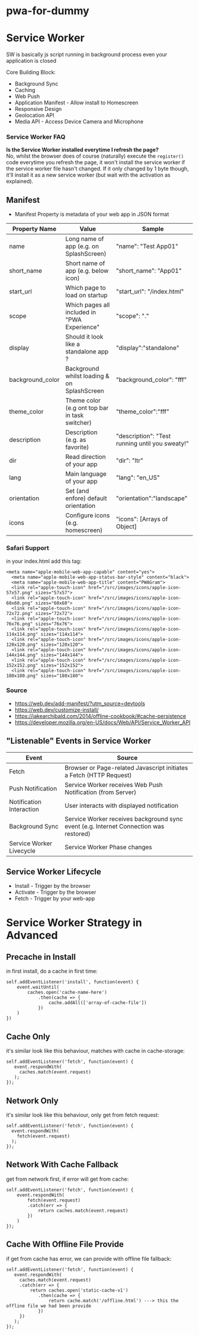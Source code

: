 # pwa-for-dummy

# Service Worker
SW is basically js script running in background process even your application is closed

Core Building Block:
- Background Sync
- Caching
- Web Push
- Application Manifest - Allow install to Homescreen
- Responsive Design
- Geolocation API
- Media API - Access Device Camera and Microphone

### Service Worker FAQ
**Is the Service Worker installed everytime I refresh the page?** <br>
No, whilst the browser does of course (naturally) execute the `register()`  code everytime you refresh the page, it won't install the service worker if the service worker file hasn't changed. If it only changed by 1 byte though, it'll install it as a new service worker (but wait with the activation as explained).


## Manifest
- Manifest Property is metadata of your web app in JSON format

| Property Name | Value | Sample |
|---------------|-------|--------|
| name          | Long name of app (e.g. on SplashScreen) | "name": "Test App01"|
| short_name    | Short name of app (e.g. below icon)   |   "short_name": "App01"|
| start_url     | Which page to load on startup |   "start_url": "/index.html"  |
| scope         | Which pages all included in "PWA Experience"  |   "scope": "." |
| display       | Should it look like a standalone app ? | "display":"standalone" |
| background_color |  Background whilst loading & on SplashScreen | "background_color": "fff" |
| theme_color | Theme color (e.g ont top bar in task switcher) | "theme_color":"fff" |
| description | Description (e.g. as favorite) | "description": "Test running until you sweaty!" |
| dir | Read direction of your app | "dir": "ltr" |
| lang | Main language of your app | "lang": "en_US" |
| orientation | Set (and enfore) default orientation | "orientation":"landscape"|
| icons | Configure icons (e.g. homescreen) | "icons": [Arrays of Object] |

### Safari Support
in your index.html add this tag:
```
<meta name="apple-mobile-web-app-capable" content="yes">
  <meta name="apple-mobile-web-app-status-bar-style" content="black">
  <meta name="apple-mobile-web-app-title" content="PWAGram">
  <link rel="apple-touch-icon" href="/src/images/icons/apple-icon-57x57.png" sizes="57x57">
  <link rel="apple-touch-icon" href="/src/images/icons/apple-icon-60x60.png" sizes="60x60">
  <link rel="apple-touch-icon" href="/src/images/icons/apple-icon-72x72.png" sizes="72x72">
  <link rel="apple-touch-icon" href="/src/images/icons/apple-icon-76x76.png" sizes="76x76">
  <link rel="apple-touch-icon" href="/src/images/icons/apple-icon-114x114.png" sizes="114x114">
  <link rel="apple-touch-icon" href="/src/images/icons/apple-icon-120x120.png" sizes="120x120">
  <link rel="apple-touch-icon" href="/src/images/icons/apple-icon-144x144.png" sizes="144x144">
  <link rel="apple-touch-icon" href="/src/images/icons/apple-icon-152x152.png" sizes="152x152">
  <link rel="apple-touch-icon" href="/src/images/icons/apple-icon-180x180.png" sizes="180x180">
```

### Source
- https://web.dev/add-manifest/?utm_source=devtools
- https://web.dev/customize-install/
- https://jakearchibald.com/2014/offline-cookbook/#cache-persistence
- https://developer.mozilla.org/en-US/docs/Web/API/Service_Worker_API

## "Listenable" Events in Service Worker
| Event | Source |
|-------|--------|
| Fetch | Browser or Page-related Javascript initiates a Fetch (HTTP Request) |
| Push Notification | Service Worker receives Web Push Notification (from Server) |
| Notification Interaction | User interacts with displayed notification |
| Background Sync | Service Worker receives background sync event (e.g. Internet Connection was restored) |
| Service Worker Livecycle | Service Worker Phase changes |

## Service Worker Lifecycle
- Install - Trigger by the browser
- Activate - Trigger by the browser
- Fetch - Trigger by your web-app


# Service Worker Strategy in Advanced

## Precache in Install
in first install, do a cache in first time:
```
self.addEventListener('install', function(event) {
    event.waitUntil(
        caches.open('cache-name-here')
            .then(cache => {
                cache.addAll(['array-of-cache-file'])
            })
    )
})
```

## Cache Only
it's similar look like this behaviour, matches with cache in cache-storage:
```
self.addEventListener('fetch', function(event) {
   event.respondWith(
     caches.match(event.request)
   );
});
```

## Network Only
it's similar look like this behaviour, only get from fetch request:
```
self.addEventListener('fetch', function(event) {
  event.respondWith(
    fetch(event.request)
  );
});
```

## Network With Cache Fallback 
get from network first, if error will get from cache:
```
self.addEventListener('fetch', function(event) {
    event.respondWith(
        fetch(event.request)
        .catch(err => {
            return caches.match(event.request)
        })
    )
});
```

## Cache With Offline File Provide
if get from cache has error, we can provide with offline file fallback:
```
self.addEventListener('fetch', function(event) {
   event.respondWith(
     caches.match(event.request)
     .catch(err => {
         return caches.open('static-cache-v1')
            .then(cache => {
                return cache.match('/offline.html') ---> this the offline file we had been provide
            })
     })
   );
});
```